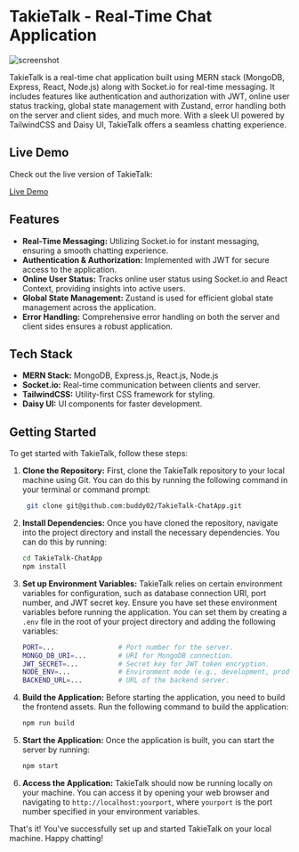# TakieTalk - Real-Time Chat Application

![screenshot](https://github.com/buddy02/TakieTalk-ChatApp/assets/93868306/a57ad519-e5d8-4866-8b26-381cdaa4b2ff)


TakieTalk is a real-time chat application built using MERN stack (MongoDB, Express, React, Node.js) along with Socket.io for real-time messaging. It includes features like authentication and authorization with JWT, online user status tracking, global state management with Zustand, error handling both on the server and client sides, and much more. With a sleek UI powered by TailwindCSS and Daisy UI, TakieTalk offers a seamless chatting experience.

## Live Demo

Check out the live version of TakieTalk:

[Live Demo](https://takietalk-chatapp.onrender.com/)

## Features

- **Real-Time Messaging:** Utilizing Socket.io for instant messaging, ensuring a smooth chatting experience.
- **Authentication & Authorization:** Implemented with JWT for secure access to the application.
- **Online User Status:** Tracks online user status using Socket.io and React Context, providing insights into active users.
- **Global State Management:** Zustand is used for efficient global state management across the application.
- **Error Handling:** Comprehensive error handling on both the server and client sides ensures a robust application.

## Tech Stack

- **MERN Stack:** MongoDB, Express.js, React.js, Node.js
- **Socket.io:** Real-time communication between clients and server.
- **TailwindCSS:** Utility-first CSS framework for styling.
- **Daisy UI:** UI components for faster development.

## Getting Started

To get started with TakieTalk, follow these steps:

1. **Clone the Repository:** First, clone the TakieTalk repository to your local machine using Git. You can do this by running the following command in your terminal or command prompt:

    ```sh
     git clone git@github.com:buddy02/TakieTalk-ChatApp.git
    ```

2. **Install Dependencies:** Once you have cloned the repository, navigate into the project directory and install the necessary dependencies. You can do this by running:

    ```sh
    cd TakieTalk-ChatApp
    npm install
    ```

3. **Set up Environment Variables:** TakieTalk relies on certain environment variables for configuration, such as database connection URI, port number, and JWT secret key. Ensure you have set these environment variables before running the application. You can set them by creating a `.env` file in the root of your project directory and adding the following variables:

    ```sh
    PORT=...                # Port number for the server.
    MONGO_DB_URI=...        # URI for MongoDB connection.
    JWT_SECRET=...          # Secret key for JWT token encryption.
    NODE_ENV=...            # Environment mode (e.g., development, production).
    BACKEND_URL=...         # URL of the backend server.
    ```

4. **Build the Application:** Before starting the application, you need to build the frontend assets. Run the following command to build the application:

    ```sh
    npm run build
    ```

5. **Start the Application:** Once the application is built, you can start the server by running:

    ```sh
    npm start
    ```

6. **Access the Application:** TakieTalk should now be running locally on your machine. You can access it by opening your web browser and navigating to `http://localhost:yourport`, where `yourport` is the port number specified in your environment variables.

That's it! You've successfully set up and started TakieTalk on your local machine. Happy chatting!
